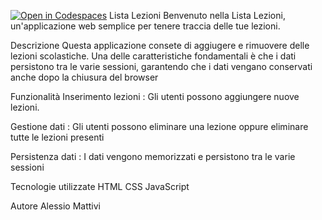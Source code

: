 [![Open in Codespaces](https://classroom.github.com/assets/launch-codespace-7f7980b617ed060a017424585567c406b6ee15c891e84e1186181d67ecf80aa0.svg)](https://classroom.github.com/open-in-codespaces?assignment_repo_id=14386999)
Lista Lezioni
Benvenuto nella Lista Lezioni, un'applicazione web semplice per tenere traccia delle tue lezioni.

Descrizione
Questa applicazione consete di aggiugere e rimuovere delle lezioni scolastiche. Una delle caratteristiche fondamentali è che i dati persistono tra le varie sessioni, garantendo che i dati vengano conservati anche dopo la chiusura del browser

Funzionalità
Inserimento lezioni : Gli utenti possono aggiungere nuove lezioni.

Gestione dati : Gli utenti possono eliminare una lezione oppure eliminare tutte le lezioni presenti

Persistenza dati : I dati vengono memorizzati e persistono tra le varie sessioni

Tecnologie utilizzate
HTML
CSS
JavaScript

Autore
Alessio Mattivi
